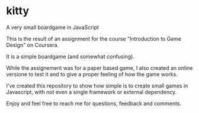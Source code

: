 # kitty
A very small boardgame in JavaScript

This is the result of an assignment for the course "Introduction to Game Design" on Coursera.

It is a simple boardgame (and somewhat confusing).

While the assignement was for a paper based game, I also created an online versione to test it and to give a proper feeling of how the game works.

I've created this repository to show how simple is to create small games in Javascript, with not even a single framework or external dependency.

Enjoy and feel free to reach me for questions, feedback and comments.
